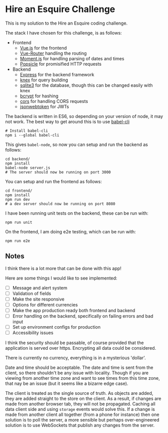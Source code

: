 # Hire an Esquire Challenge

This is my solution to the Hire an Esquire coding challenge.

The stack I have chosen for this challenge, is as follows:

- Frontend
    - [Vue.js](http://vuejs.org) for the frontend
    - [Vue-Router](http://router.vuejs.org/en/index.html) handling the routing
    - [Moment.js](http://momentjs.com/) for handling parsing of dates and times
    - [Popsicle](https://github.com/blakeembrey/popsicle) for promisified HTTP requests
- Backend
    - [Express](http://expressjs.com/) for the backend framework
    - [knex](https://www.npmjs.com/package/knex) for query building
    - [sqlite3](https://www.npmjs.com/package/sqlite3) for the database, though this can be changed easily with knex
    - [bcrypt](https://www.npmjs.com/package/bcrypt) for hashing
    - [cors](https://www.npmjs.com/package/cors) for handling CORS requests
    - [jsonwebtoken](https://www.npmjs.com/package/jsonwebtoken) for JWTs

The backend is written in ES6, so depending on your version of node, it may not work. The best way to get around this is to use [babel-cli](https://babeljs.io/docs/usage/cli/)

    # Install babel-cli
    npm i --global babel-cli

This gives `babel-node`, so now you can setup and run the backend as follows:

    cd backend/
    npm install
    babel-node server.js
    # The server should now be running on port 3000

You can setup and run the frontend as follows:

    cd frontend/
    npm install
    npm run dev
    # a dev server should now be running on port 8080

I have been running unit tests on the backend, these can be run with:

    npm run unit

On the frontend, I am doing e2e testing, which can be run with:

    npm run e2e

## Notes

I think there is a lot more that can be done with this app!

Here are some things I would like to see implemented:

- [ ] Message and alert system
- [ ] Validation of fields
- [ ] Make the site responsive
- [ ] Options for different currencies
- [ ] Make the app production ready both frontend and backend
- [ ] Error handling on the backend, specifically on failing errors and bad input
- [ ] Set up environment configs for production
- [ ] Accessibility issues

I think the security should be passable, of course provided that the application is served over https. Encrypting all data could be considered.

There is currently no currency, everything is in a mysterious 'dollar'.

Date and time should be acceptable. The date and time is sent from the client, so there shouldn't be any issue with locality. Though if you are viewing from another time zone and want to see times from this time zone, that nay be an issue (but it seems like a bizarre edge case).

The client is treated as the single source of truth. As objects are added, they are added straight to the store on the client. As a result, if changes are made from another browser tab, they will not be propagated. Caching all data client side and using `storage` events would solve this. If a change is made from another client all together (from a phone for instance) then one solution is to poll the server, a more sensible but perhaps over-engineered solution is to use WebSockets that publish any changes from the server.
